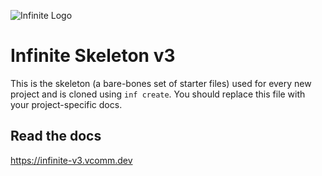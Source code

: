 ![Infinite Logo](https://storage.googleapis.com/infinite/logo-banner-curly.png)

# Infinite Skeleton v3

This is the skeleton (a bare-bones set of starter files) used for every new project and is cloned using `inf create`. You should replace this file with your project-specific docs.

## Read the docs

https://infinite-v3.vcomm.dev
